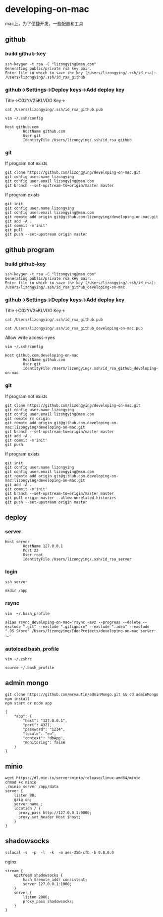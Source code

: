# developing-on-mac
mac上，为了便捷开发，一些配置和工具

## github
### build github-key
~~~
ssh-keygen -t rsa -C "lizongying@msn.com"
Generating public/private rsa key pair.
Enter file in which to save the key (/Users/lizongying/.ssh/id_rsa): /Users/lizongying/.ssh/id_rsa_github
~~~

### github->Settings->Deploy keys->Add deploy key
Title->C02YV25KLVDG
Key->
~~~
cat /Users/lizongying/.ssh/id_rsa_github.pub
~~~
~~~
vim ~/.ssh/config
~~~
```
Host github.com
        HostName github.com
        User git
        IdentityFile /Users/lizongying/.ssh/id_rsa_github
```

### git
If program not exists
~~~
git clone https://github.com/lizongying/developing-on-mac.git
git config user.name lizongying
git config user.email lizongying@msn.com
git branch --set-upstream-to=origin/master master
~~~
If program exists
```
git init
git config user.name lizongying
git config user.email lizongying@msn.com
git remote add origin git@github.com:lizongying/developing-on-mac.git
git add -A .
git commit -m'init'
git pull 
git push --set-upstream origin master
```

## github program
### build github-key
~~~
ssh-keygen -t rsa -C "lizongying@msn.com"
Generating public/private rsa key pair.
Enter file in which to save the key (/Users/lizongying/.ssh/id_rsa): /Users/lizongying/.ssh/id_rsa_github_developing-on-mac
~~~

### github->Settings->Deploy keys->Add deploy key
Title->C02YV25KLVDG
Key->
~~~
cat /Users/lizongying/.ssh/id_rsa_github.pub
~~~
~~~
cat /Users/lizongying/.ssh/id_rsa_github_developing-on-mac.pub
~~~
Allow write access->yes
~~~
vim ~/.ssh/config
~~~
```
Host github.com.developing-on-mac
        HostName github.com
        User git
        IdentityFile /Users/lizongying/.ssh/id_rsa_github_developing-on-mac
```

### git
If program not exists
~~~
git clone https://github.com/lizongying/developing-on-mac.git
git config user.name lizongying
git config user.email lizongying@msn.com
git remote rm origin
git remote add origin git@github.com.developing-on-mac:lizongying/developing-on-mac.git
git branch --set-upstream-to=origin/master master
git add -A .
git commit -m'init'
git push
~~~
If program exists
```
git init
git config user.name lizongying
git config user.email lizongying@msn.com
git remote add origin git@github.com.developing-on-mac:lizongying/developing-on-mac.git
git add -A .
git commit -m'init'
git branch --set-upstream-to=origin/master master
git pull origin master --allow-unrelated-histories
git push --set-upstream origin master
```

## deploy
### server
```
Host server
        HostName 127.0.0.1
        Port 22
        User root
        IdentityFile /Users/lizongying/.ssh/id_rsa_server
```
### login
```
ssh server
```
```
mkdir /app
```
### rsync
~~~
vim  ~/.bash_profile
~~~
~~~
alias rsync_developing-on-mac='rsync -avz --progress --delete --exclude ".git" --exclude ".gitignore" --exclude ".idea" --exclude ".DS_Store" /Users/lizongying/IdeaProjects/developing-on-mac server:～'
~~~
### autoload bash_profile
~~~
vim ~/.zshrc
~~~
~~~
source ~/.bash_profile
~~~

## admin mongo
~~~
git clone https://github.com/mrvautin/adminMongo.git && cd adminMongo
npm install
npm start or node app
~~~
~~~
{
    "app": {
        "host": "127.0.0.1",
        "port": 4321,
        "password": "1234",
        "locale": "en",
        "context": "dbApp",
        "monitoring": false
    }
}
~~~

## minio
~~~
wget https://dl.min.io/server/minio/release/linux-amd64/minio
chmod +x minio
./minio server /app/data
server {
    listen 80;
    gzip on;
    server_name ;
    location / {
      proxy_pass http://127.0.0.1:9000;
      proxy_set_header Host $host;
    }
}
~~~

## shadowsocks
```
sslocal -s  -p  -l  -k  -m aes-256-cfb -b 0.0.0.0
```
nginx
```
stream {
    upstream shadowsocks {
        hash $remote_addr consistent;
        server 127.0.0.1:1080;
    }
    server {
        listen 2080;
        proxy_pass shadowsocks;
    }
}
```
